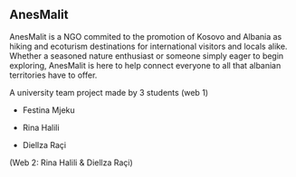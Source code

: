 ## AnesMalit

AnesMalit is a NGO commited to the promotion of Kosovo and Albania as hiking and ecoturism destinations for international visitors and locals alike. Whether a seasoned nature enthusiast or someone simply eager to begin exploring, AnesMalit is here to help connect everyone to all that albanian territories have to offer.

A university team project made by 3 students (web 1)
* Festina Mjeku
+ Rina Halili 
- Diellza Raçi

(Web 2: Rina Halili & Diellza Raçi)
